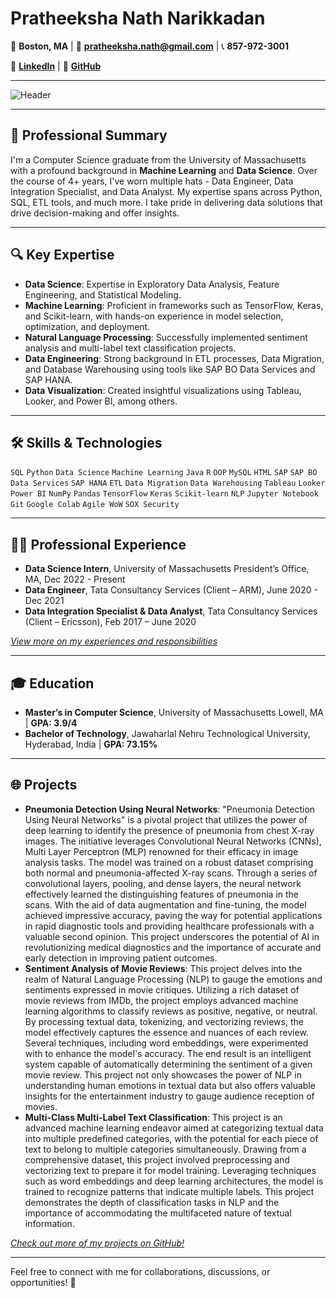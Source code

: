 # Pratheeksha Nath Narikkadan

📍 **Boston, MA** | 📧 **[pratheeksha.nath@gmail.com](mailto:pratheeksha.nath@gmail.com)** | 📞 **857-972-3001**

🔗 **[LinkedIn](your-linkedin-url)** | 🔗 **[GitHub](your-github-url)**

---
![Header](https://capsule-render.vercel.app/api?type=waving&color=gradient&height=250&section=header&text=Pratheeksha%20Nath%20Narikkadan&fontSize=40&animation=fadeIn)

---

## 💼 Professional Summary

I'm a Computer Science graduate from the University of Massachusetts with a profound background in **Machine Learning** and **Data Science**. Over the course of 4+ years, I've worn multiple hats - Data Engineer, Data Integration Specialist, and Data Analyst. My expertise spans across Python, SQL, ETL tools, and much more. I take pride in delivering data solutions that drive decision-making and offer insights.

---

## 🔍 Key Expertise

- **Data Science**: Expertise in Exploratory Data Analysis, Feature Engineering, and Statistical Modeling.
- **Machine Learning**: Proficient in frameworks such as TensorFlow, Keras, and Scikit-learn, with hands-on experience in model selection, optimization, and deployment.
- **Natural Language Processing**: Successfully implemented sentiment analysis and multi-label text classification projects.
- **Data Engineering**: Strong background in ETL processes, Data Migration, and Database Warehousing using tools like SAP BO Data Services and SAP HANA.
- **Data Visualization**: Created insightful visualizations using Tableau, Looker, and Power BI, among others.

---

## 🛠 Skills & Technologies

`SQL` `Python` `Data Science` `Machine Learning` `Java` `R` `OOP` `MySQL` `HTML` `SAP` `SAP BO Data Services` `SAP HANA` `ETL` `Data Migration` `Data Warehousing` `Tableau` `Looker` `Power BI` `NumPy` `Pandas` `TensorFlow` `Keras` `Scikit-learn` `NLP` `Jupyter Notebook` `Git` `Google Colab` `Agile WoW` `SOX Security`

---

## 👩‍💼 Professional Experience

- **Data Science Intern**, University of Massachusetts President’s Office, MA, Dec 2022 - Present
- **Data Engineer**, Tata Consultancy Services (Client – ARM), June 2020 - Dec 2021
- **Data Integration Specialist & Data Analyst**, Tata Consultancy Services (Client – Ericsson), Feb 2017 – June 2020

*[View more on my experiences and responsibilities](your-resume-link-or-linkedin-url)*

---

## 🎓 Education

- **Master’s in Computer Science**, University of Massachusetts Lowell, MA | **GPA: 3.9/4**
- **Bachelor of Technology**, Jawaharlal Nehru Technological University, Hyderabad, India | **GPA: 73.15%**

---

## 🌐 Projects

- **Pneumonia Detection Using Neural Networks**:
"Pneumonia Detection Using Neural Networks" is a pivotal project that utilizes the power of deep learning to identify the presence of pneumonia from chest X-ray images. The initiative leverages Convolutional Neural Networks (CNNs), Multi Layer Perceptron (MLP) renowned for their efficacy in image analysis tasks. The model was trained on a robust dataset comprising both normal and pneumonia-affected X-ray scans. Through a series of convolutional layers, pooling, and dense layers, the neural network effectively learned the distinguishing features of pneumonia in the scans. With the aid of data augmentation and fine-tuning, the model achieved impressive accuracy, paving the way for potential applications in rapid diagnostic tools and providing healthcare professionals with a valuable second opinion. This project underscores the potential of AI in revolutionizing medical diagnostics and the importance of accurate and early detection in improving patient outcomes.
- **Sentiment Analysis of Movie Reviews**:
  This project delves into the realm of Natural Language Processing (NLP) to gauge the emotions and sentiments expressed in movie critiques. Utilizing a rich dataset of movie reviews from IMDb, the project employs advanced machine learning algorithms to classify reviews as positive, negative, or neutral. By processing textual data, tokenizing, and vectorizing reviews, the model effectively captures the essence and nuances of each review. Several techniques, including word embeddings, were experimented with to enhance the model's accuracy. The end result is an intelligent system capable of automatically determining the sentiment of a given movie review. This project not only showcases the power of NLP in understanding human emotions in textual data but also offers valuable insights for the entertainment industry to gauge audience reception of movies.
- **Multi-Class Multi-Label Text Classification**:
  This project is an advanced machine learning endeavor aimed at categorizing textual data into multiple predefined categories, with the potential for each piece of text to belong to multiple categories simultaneously. Drawing from a comprehensive dataset, this project involved preprocessing and vectorizing text to prepare it for model training. Leveraging techniques such as word embeddings and deep learning architectures, the model is trained to recognize patterns that indicate multiple labels. This project demonstrates the depth of classification tasks in NLP and the importance of accommodating the multifaceted nature of textual information.
  
*[Check out more of my projects on GitHub!](your-github-projects-url)*

---

Feel free to connect with me for collaborations, discussions, or opportunities! 💬
